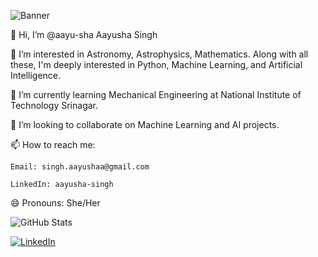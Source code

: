 ![Banner](https://raw.githubusercontent.com/aayu-sha/aayu-sha/main/aayusha%20Singh.png)

👋 Hi, I’m @aayu-sha Aayusha Singh

👀 I’m interested in Astronomy, Astrophysics, Mathematics. Along with all these, I'm deeply interested in Python, Machine Learning, and Artificial Intelligence.

🌱 I’m currently learning Mechanical Engineering at National Institute of Technology Srinagar.

💞️ I’m looking to collaborate on Machine Learning and AI projects.

📫 How to reach me: 

    Email: singh.aayushaa@gmail.com

    LinkedIn: aayusha-singh

😄 Pronouns: She/Her


![GitHub Stats](https://github-readme-stats.vercel.app/api?username=aayu-sha&show_icons=true&theme=radical)



[![LinkedIn](https://img.shields.io/badge/LinkedIn-Aayusha_Singh-blue)](https://www.linkedin.com/in/aayusha-singh/)

